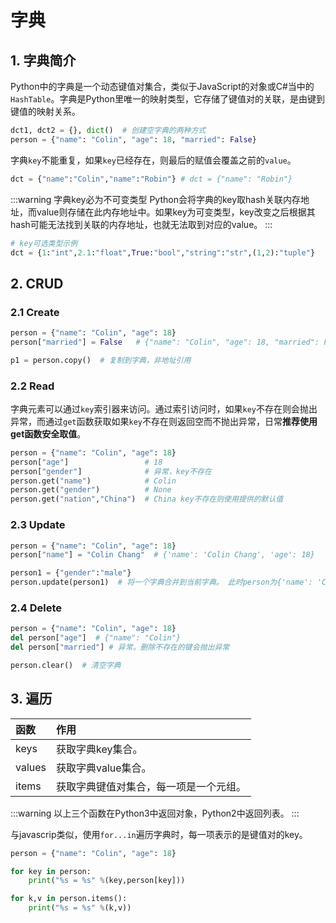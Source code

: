 # 字典

## 1. 字典简介

Python中的字典是一个动态键值对集合，类似于JavaScript的对象或C#当中的`HashTable`。字典是Python里唯一的映射类型，它存储了键值对的关联，是由键到键值的映射关系。

```py
dct1, dct2 = {}, dict()  # 创建空字典的两种方式
person = {"name": "Colin", "age": 18, "married": False}
```

字典`key`不能重复，如果`key`已经存在，则最后的赋值会覆盖之前的`value`。

```py
dct = {"name":"Colin","name":"Robin"} # dct = {"name": "Robin"}
```

:::warning 字典key必为不可变类型
Python会将字典的key取hash关联内存地址，而value则存储在此内存地址中。如果key为可变类型，key改变之后根据其hash可能无法找到关联的内存地址，也就无法取到对应的value。
:::

```py
# key可选类型示例
dct = {1:"int",2.1:"float",True:"bool","string":"str",(1,2):"tuple"} 
```

## 2. CRUD

### 2.1 Create

```py
person = {"name": "Colin", "age": 18}
person["married"] = False   # {"name": "Colin", "age": 18, "married": False}

p1 = person.copy()  # 复制到字典，非地址引用
```

### 2.2 Read

字典元素可以通过`key`索引器来访问。通过索引访问时，如果`key`不存在则会抛出异常，而通过`get`函数获取如果`key`不存在则返回空而不抛出异常，日常**推荐使用get函数安全取值**。

```py
person = {"name": "Colin", "age": 18}
person["age"]                 # 18
person["gender"]              # 异常，key不存在
person.get("name")            # Colin
person.get("gender")          # None
person.get("nation","China")  # China key不存在则使用提供的默认值
```

### 2.3 Update

```py
person = {"name": "Colin", "age": 18}
person["name"] = "Colin Chang"  # {'name': 'Colin Chang', 'age': 18}

person1 = {"gender":"male"}
person.update(person1)  # 将一个字典合并到当前字典。 此时person为{'name': 'Colin Chang', 'age': 18,"gender":"male"}
```

### 2.4 Delete

```py
person = {"name": "Colin", "age": 18}
del person["age"]  # {"name": "Colin"}
del person["married"] # 异常。删除不存在的键会抛出异常

person.clear()  # 清空字典
```

## 3. 遍历

函数|作用
:-|:-
keys|获取字典key集合。
values|获取字典value集合。
items|获取字典键值对集合，每一项是一个元组。

:::warning
以上三个函数在Python3中返回对象，Python2中返回列表。
:::

与javascrip类似，使用`for...in`遍历字典时，每一项表示的是键值对的key。

```py
person = {"name": "Colin", "age": 18}

for key in person:
    print("%s = %s" %(key,person[key]))

for k,v in person.items():
    print("%s = %s" %(k,v))
```
